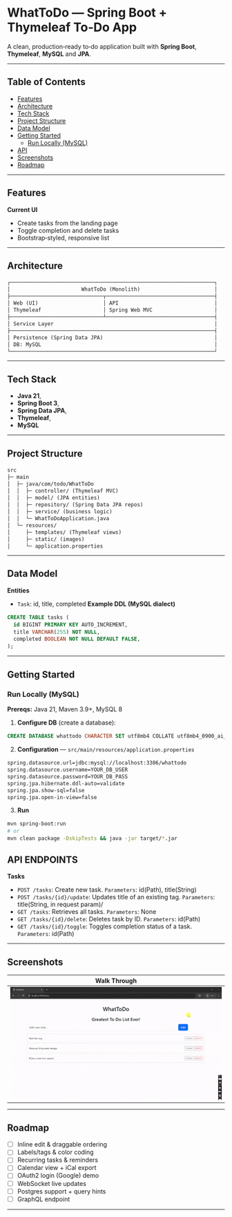 
# WhatToDo — Spring Boot + Thymeleaf To‑Do App

A clean, production‑ready to‑do application built with **Spring Boot**, **Thymeleaf**, **MySQL** and **JPA**.

---

## Table of Contents

- [Features](#features)
- [Architecture](#architecture)
- [Tech Stack](#tech-stack)
- [Project Structure](#project-structure)
- [Data Model](#data-model)
- [Getting Started](#getting-started)
    - [Run Locally (MySQL)](#run-locally-mysql)
- [API](#api)
- [Screenshots](#screenshots)
- [Roadmap](#roadmap)

---

## Features

**Current UI**
- Create tasks from the landing page
- Toggle completion and delete tasks
- Bootstrap‑styled, responsive list

---

## Architecture

```
┌──────────────────────────────────────────────────────────────────┐
│                       WhatToDo (Monolith)                        │
├──────────────────────────────┬───────────────────────────────────┤
│ Web (UI)                     │ API                               │                
│ Thymeleaf                    │ Spring Web MVC                    │
├──────────────────────────────┴───────────────────────────────────┤
│ Service Layer                                                    │
├──────────────────────────────────────────────────────────────────┤
│ Persistence (Spring Data JPA)                                    │
│ DB: MySQL                                                        │
└──────────────────────────────────────────────────────────────────┘
```

---

## Tech Stack

- **Java 21**, 
- **Spring Boot 3**, 
- **Spring Data JPA**,
- **Thymeleaf**,
- **MySQL** 

---

## Project Structure

```text
src
├─ main
│  ├─ java/com/todo/WhatToDo
│  │  ├─ controller/ (Thymeleaf MVC)
│  │  ├─ model/ (JPA entities)
│  │  ├─ repository/ (Spring Data JPA repos)
│  │  ├─ service/ (business logic)
│  │  └─ WhatToDoApplication.java
│  └─ resources/
│     ├─ templates/ (Thymeleaf views)
│     ├─ static/ (images)
│     └─ application.properties
```

---

## Data Model

**Entities**
- `Task`: id, title, completed
**Example DDL (MySQL dialect)**

```sql
CREATE TABLE tasks (
  id BIGINT PRIMARY KEY AUTO_INCREMENT,
  title VARCHAR(255) NOT NULL,
  completed BOOLEAN NOT NULL DEFAULT FALSE,
);
```

---

## Getting Started

### Run Locally (MySQL)

**Prereqs:** Java 21, Maven 3.9+, MySQL 8

1) **Configure DB** (create a database):
```sql
CREATE DATABASE whattodo CHARACTER SET utf8mb4 COLLATE utf8mb4_0900_ai_ci;
```

2) **Configuration** — `src/main/resources/application.properties`
```properties
spring.datasource.url=jdbc:mysql://localhost:3306/whattodo
spring.datasource.username=YOUR_DB_USER
spring.datasource.password=YOUR_DB_PASS
spring.jpa.hibernate.ddl-auto=validate
spring.jpa.show-sql=false
spring.jpa.open-in-view=false

```

3) **Run**
```bash
mvn spring-boot:run
# or
mvn clean package -DskipTests && java -jar target/*.jar
```

## API ENDPOINTS

<summary><strong>Tasks</strong></summary>
     <ul>
        <li><code>POST /tasks</code>: Create new task. <code>Parameters</code>: id(Path), title(String)</li>
        <li><code>POST /tasks/{id}/update</code>: Updates title of an existing tag. <code>Parameters</code>: title(String, in request param)/</li>
        <li><code>GET /tasks</code>: Retrieves all tasks. <code>Parameters</code>: None</li>
        <li><code>GET /tasks/{id}/delete</code>: Deletes task by ID. <code>Parameters</code>: id(Path)</li>
        <li><code>GET /tasks/{id}/toggle</code>: Toggles completion status of a task. <code>Parameters</code>: id(Path)</li>
     </ul>

---

## Screenshots

| Walk Through                                                             |
|--------------------------------------------------------------------------|
| ![WhatToDo App Walk-through](src/main/resources/static/WhatToDoHome.gif) |

---

## Roadmap

- [ ] Inline edit & draggable ordering
- [ ] Labels/tags & color coding
- [ ] Recurring tasks & reminders
- [ ] Calendar view + iCal export
- [ ] OAuth2 login (Google) demo
- [ ] WebSocket live updates
- [ ] Postgres support + query hints
- [ ] GraphQL endpoint 

---

